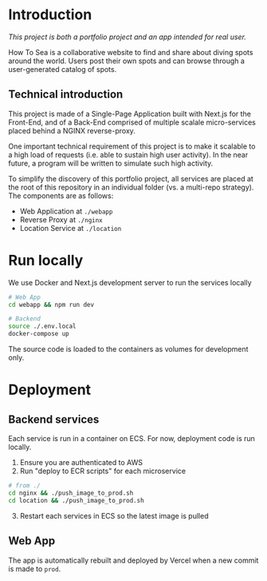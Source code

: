 # Introduction

_This project is both a portfolio project and an app intended for real user._

How To Sea is a collaborative website to find and share about diving spots around the world. Users post their own spots and can browse through a user-generated catalog of spots.

## Technical introduction

This project is made of a Single-Page Application built with Next.js for the Front-End, and of a Back-End comprised of multiple scalale micro-services placed behind a NGINX reverse-proxy.

One important technical requirement of this project is to make it scalable to a high load of requests (i.e. able to sustain high user activity).
In the near future, a program will be written to simulate such high activity.

To simplify the discovery of this portfolio project, all services are placed at the root of this repository in an individual folder (vs. a multi-repo strategy).
The components are as follows:

- Web Application at `./webapp`
- Reverse Proxy at `./nginx`
- Location Service at `./location`

# Run locally

We use Docker and Next.js development server to run the services locally

```bash
# Web App
cd webapp && npm run dev

# Backend
source ./.env.local
docker-compose up
```

The source code is loaded to the containers as volumes for development only.

# Deployment

## Backend services

Each service is run in a container on ECS. For now, deployment code is run locally.

1. Ensure you are authenticated to AWS
2. Run "deploy to ECR scripts" for each microservice

```bash
# from ./
cd nginx && ./push_image_to_prod.sh
cd location && ./push_image_to_prod.sh
```

3. Restart each services in ECS so the latest image is pulled

## Web App

The app is automatically rebuilt and deployed by Vercel when a new commit is made to `prod`.
